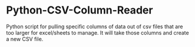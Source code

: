 # Python-CSV-Column-Reader
Python script for pulling specific columns of data out of csv files that are too larger for excel/sheets to manage. It will take those columns and create a new CSV file.
